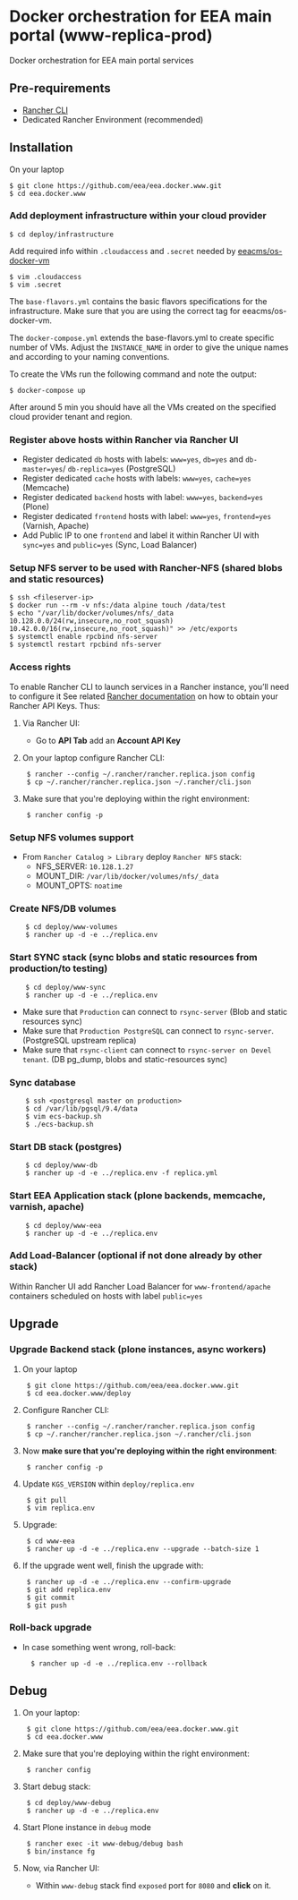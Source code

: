 # Docker orchestration for EEA main portal (www-replica-prod)

Docker orchestration for EEA main portal services

## Pre-requirements

* [Rancher CLI](https://docs.rancher.com/rancher/v1.2/en/cli/)
* Dedicated Rancher Environment (recommended)

## Installation

On your laptop

    $ git clone https://github.com/eea/eea.docker.www.git
    $ cd eea.docker.www

### Add deployment infrastructure within your cloud provider

    $ cd deploy/infrastructure

Add required info within `.cloudaccess` and `.secret` needed by [eeacms/os-docker-vm](https://github.com/eea/eea.docker.openstack.host#usage)

    $ vim .cloudaccess
    $ vim .secret

The `base-flavors.yml` contains the basic flavors specifications for the infrastructure. Make sure that you are using the correct tag for eeacms/os-docker-vm.

The `docker-compose.yml` extends the base-flavors.yml to create specific number of VMs. Adjust the `INSTANCE_NAME` in order to give the unique names and according to your naming conventions.

To create the VMs run the following command and note the output:

    $ docker-compose up

After around 5 min you should have all the VMs created on the specified cloud provider tenant and region.

### Register above hosts within Rancher via Rancher UI

* Register dedicated `db` hosts with labels: `www=yes`, `db=yes` and `db-master=yes`/ `db-replica=yes` (PostgreSQL)
* Register dedicated `cache` hosts with labels: `www=yes`, `cache=yes` (Memcache)
* Register dedicated `backend` hosts with label: `www=yes`, `backend=yes` (Plone)
* Register dedicated `frontend` hosts with label: `www=yes`, `frontend=yes` (Varnish, Apache)
* Add Public IP to one `frontend` and label it within Rancher UI with `sync=yes` and `public=yes` (Sync, Load Balancer)

### Setup NFS server to be used with Rancher-NFS (shared blobs and static resources)

    $ ssh <fileserver-ip>
    $ docker run --rm -v nfs:/data alpine touch /data/test
    $ echo "/var/lib/docker/volumes/nfs/_data 10.128.0.0/24(rw,insecure,no_root_squash) 10.42.0.0/16(rw,insecure,no_root_squash)" >> /etc/exports
    $ systemctl enable rpcbind nfs-server
    $ systemctl restart rpcbind nfs-server

### Access rights

To enable Rancher CLI to launch services in a Rancher instance, you’ll need to configure it
See related [Rancher documentation](http://docs.rancher.com/rancher/v1.3/en/api/v2-beta/access-control/)
on how to obtain your Rancher API Keys. Thus:

1. Via Rancher UI:

    * Go to **API Tab** add an **Account API Key**

2. On your laptop configure Rancher CLI:

        $ rancher --config ~/.rancher/rancher.replica.json config
        $ cp ~/.rancher/rancher.replica.json ~/.rancher/cli.json

3. Make sure that you're deploying within the right environment:

        $ rancher config -p

### Setup NFS volumes support

* From `Rancher Catalog > Library` deploy `Rancher NFS` stack:
  * NFS_SERVER: `10.128.1.27`
  * MOUNT_DIR: `/var/lib/docker/volumes/nfs/_data`
  * MOUNT_OPTS: `noatime`

### Create NFS/DB volumes

        $ cd deploy/www-volumes
        $ rancher up -d -e ../replica.env

### Start SYNC stack (sync blobs and static resources from production/to testing)

        $ cd deploy/www-sync
        $ rancher up -d -e ../replica.env

* Make sure that `Production` can connect to `rsync-server` (Blob and static resources sync)
* Make sure that `Production PostgreSQL` can connect to `rsync-server`. (PostgreSQL upstream replica)
* Make sure that `rsync-client` can connect to `rsync-server on Devel tenant`. (DB pg_dump, blobs and static-resources sync)

### Sync database

        $ ssh <postgresql master on production>
        $ cd /var/lib/pgsql/9.4/data
        $ vim ecs-backup.sh
        $ ./ecs-backup.sh

### Start DB stack (postgres)

        $ cd deploy/www-db
        $ rancher up -d -e ../replica.env -f replica.yml

### Start EEA Application stack (plone backends, memcache, varnish, apache)

        $ cd deploy/www-eea
        $ rancher up -d -e ../replica.env

### Add Load-Balancer (optional if not done already by other stack)

Within Rancher UI add Rancher Load Balancer for `www-frontend/apache` containers
scheduled on hosts with label `public=yes`

## Upgrade

### Upgrade Backend stack (plone instances, async workers)

1. On your laptop

        $ git clone https://github.com/eea/eea.docker.www.git
        $ cd eea.docker.www/deploy

2. Configure Rancher CLI:

        $ rancher --config ~/.rancher/rancher.replica.json config
        $ cp ~/.rancher/rancher.replica.json ~/.rancher/cli.json

3. Now **make sure that you're deploying within the right environment**:

        $ rancher config -p

4. Update `KGS_VERSION` within `deploy/replica.env`

        $ git pull
        $ vim replica.env

5. Upgrade:

        $ cd www-eea
        $ rancher up -d -e ../replica.env --upgrade --batch-size 1

6. If the upgrade went well, finish the upgrade with:

        $ rancher up -d -e ../replica.env --confirm-upgrade
        $ git add replica.env
        $ git commit
        $ git push

### Roll-back upgrade

* In case something went wrong, roll-back:

        $ rancher up -d -e ../replica.env --rollback

## Debug

1. On your laptop:

        $ git clone https://github.com/eea/eea.docker.www.git
        $ cd eea.docker.www

2. Make sure that you're deploying within the right environment:

        $ rancher config

3. Start debug stack:

        $ cd deploy/www-debug
        $ rancher up -d -e ../replica.env

4. Start Plone instance in `debug` mode

        $ rancher exec -it www-debug/debug bash
        $ bin/instance fg

5. Now, via Rancher UI:
    * Within `www-debug` stack find `exposed` port for `8080` and **click** on it.
